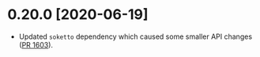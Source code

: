 # 0.20.0 [2020-06-19]

- Updated `soketto` dependency which caused some smaller
  API changes ([PR 1603](https://github.com/libp2p/rust-libp2p/pull/1603)).

